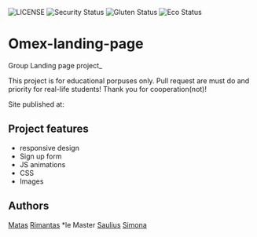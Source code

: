 ![LICENSE](https://img.shields.io/badge/license-MIT-blue.svg?style=flat-square)
![Security Status](https://img.shields.io/security-headers?label=Security&url=https%3A%2F%2Fgithub.com&style=flat-square)
![Gluten Status](https://img.shields.io/badge/Gluten-Free-green.svg)
![Eco Status](https://img.shields.io/badge/ECO-Friendly-green.svg)

# Omex-landing-page

Group Landing page project\_

This project is for educational porpuses only. Pull request are must do and priority for real-life students! Thank you for cooperation(not)!

Site published at:

## Project features

- responsive design
- Sign up form
- JS animations
- CSS
- Images

## Authors

[Matas](https://github.com/Matulanas)
[Rimantas](https://github.com/belauzas) \*le Master
[Saulius](https://github.com/sauliusss)
[Simona](https://github.com/simonasablinaite)
